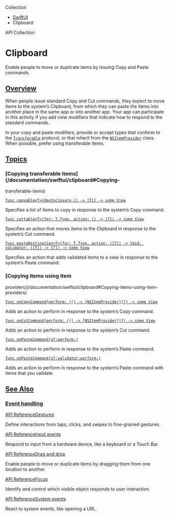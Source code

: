 Collection

  * [ SwiftUI ](/documentation/swiftui)
  * Clipboard 

API Collection

# Clipboard

Enable people to move or duplicate items by issuing Copy and Paste commands.

## [Overview](/documentation/swiftui/clipboard#Overview)

When people issue standard Copy and Cut commands, they expect to move items to
the system’s Clipboard, from which they can paste the items into another place
in the same app or into another app. Your app can participate in this activity
if you add view modifiers that indicate how to respond to the standard
commands.

In your copy and paste modifiers, provide or accept types that conform to the
[`Transferable`](/documentation/CoreTransferable/Transferable) protocol, or
that inherit from the
[`NSItemProvider`](/documentation/Foundation/NSItemProvider) class. When
possible, prefer using transferable items.

## [Topics](/documentation/swiftui/clipboard#topics)

### [Copying transferable items](/documentation/swiftui/clipboard#Copying-
transferable-items)

[`func copyable<T>(@autoclosure () -> [T]) -> some
View`](/documentation/swiftui/view/copyable\(_:\))

Specifies a list of items to copy in response to the system’s Copy command.

[`func cuttable<T>(for: T.Type, action: () -> [T]) -> some
View`](/documentation/swiftui/view/cuttable\(for:action:\))

Specifies an action that moves items to the Clipboard in response to the
system’s Cut command.

[`func pasteDestination<T>(for: T.Type, action: ([T]) -> Void, validator:
([T]) -> [T]) -> some
View`](/documentation/swiftui/view/pastedestination\(for:action:validator:\))

Specifies an action that adds validated items to a view in response to the
system’s Paste command.

### [Copying items using item
providers](/documentation/swiftui/clipboard#Copying-items-using-item-
providers)

[`func onCopyCommand(perform: (() -> [NSItemProvider])?) -> some
View`](/documentation/swiftui/view/oncopycommand\(perform:\))

Adds an action to perform in response to the system’s Copy command.

[`func onCutCommand(perform: (() -> [NSItemProvider])?) -> some
View`](/documentation/swiftui/view/oncutcommand\(perform:\))

Adds an action to perform in response to the system’s Cut command.

[`func
onPasteCommand(of:perform:)`](/documentation/swiftui/view/onpastecommand\(of:perform:\))

Adds an action to perform in response to the system’s Paste command.

[`func
onPasteCommand(of:validator:perform:)`](/documentation/swiftui/view/onpastecommand\(of:validator:perform:\))

Adds an action to perform in response to the system’s Paste command with items
that you validate.

## [See Also](/documentation/swiftui/clipboard#see-also)

### [Event handling](/documentation/swiftui/clipboard#Event-handling)

[API ReferenceGestures](/documentation/swiftui/gestures)

Define interactions from taps, clicks, and swipes to fine-grained gestures.

[API ReferenceInput events](/documentation/swiftui/input-events)

Respond to input from a hardware device, like a keyboard or a Touch Bar.

[API ReferenceDrag and drop](/documentation/swiftui/drag-and-drop)

Enable people to move or duplicate items by dragging them from one location to
another.

[API ReferenceFocus](/documentation/swiftui/focus)

Identify and control which visible object responds to user interaction.

[API ReferenceSystem events](/documentation/swiftui/system-events)

React to system events, like opening a URL.

